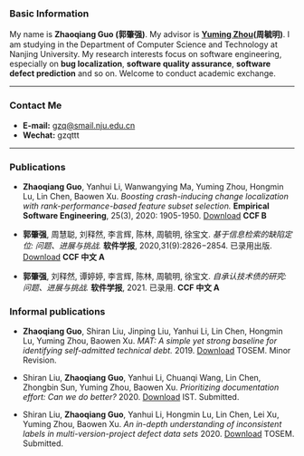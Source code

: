 

### Basic Information
My name is **Zhaoqiang Guo (郭肇强)**. My advisor is **[Yuming Zhou](https://cs.nju.edu.cn/zhouyuming/)(周毓明)**. I am studying in the Department of Computer Science and Technology at Nanjing University. My research interests focus on software engineering, especially on **bug localization**, **software quality assurance**, **software defect prediction** and so on. Welcome to conduct academic exchange.

---

### Contact Me
* **E-mail:** gzq@smail.nju.edu.cn
* **Wechat:** gzqttt

---

### Publications

* **Zhaoqiang Guo**, Yanhui Li, Wanwangying Ma, Yuming Zhou, Hongmin Lu, Lin Chen, Baowen Xu. *Boosting crash-inducing change localization with rank-performance-based feature subset selection.* **Empirical Software Engineering**, 25(3), 2020: 1905-1950. [Download](https://doi.org/10.1007/s10664-020-09802-1) **CCF B**

* **郭肇强**, 周慧聪, 刘释然, 李言辉, 陈林, 周毓明, 徐宝文. *基于信息检索的缺陷定位: 问题、进展与挑战.*  **软件学报**, 2020,31(9):2826−2854. 已录用出版. [Download](http://www.jos.org.cn/jos/ch/reader/create_pdf.aspx?file_no=6087&journal_id=jos) **CCF 中文 A**

* **郭肇强**, 刘释然, 谭婷婷, 李言辉, 陈林, 周毓明, 徐宝文. *自承认技术债的研究: 问题、进展与挑战.*  **软件学报**, 2021. 已录用. **CCF 中文 A**

### Informal publications

* **Zhaoqiang Guo**, Shiran Liu, Jinping Liu, Yanhui Li, Lin Chen, Hongmin Lu, Yuming Zhou, Baowen Xu. *MAT: A simple yet strong baseline for identifying self-admitted technical debt.*  2019. [Download](https://arxiv.org/abs/1910.13238) TOSEM. Minor Revision.

* Shiran Liu, **Zhaoqiang Guo**, Yanhui Li, Chuanqi Wang,  Lin Chen, Zhongbin Sun, Yuming Zhou, Baowen Xu. *Prioritizing documentation effort: Can we do better?* 2020. [Download](https://arxiv.org/abs/2006.10892) IST. Submitted.

* Shiran Liu, **Zhaoqiang Guo**, Yanhui Li, Hongmin Lu, Lin Chen, Lei Xu, Yuming Zhou, Baowen Xu. *An in-depth understanding of inconsistent labels in multi-version-project defect data sets* 2020. [Download]() TOSEM. Submitted.


